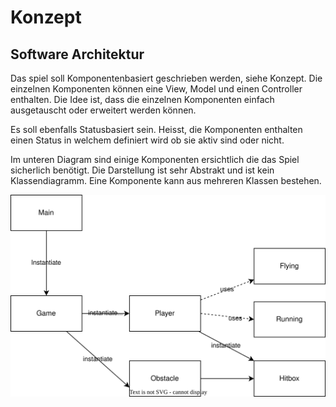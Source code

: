 # Konzept

## Software Architektur

Das spiel soll Komponentenbasiert geschrieben werden, siehe Konzept.
Die einzelnen Komponenten können eine View, Model und einen Controller enthalten. Die Idee ist, dass die einzelnen Komponenten einfach ausgetauscht oder erweitert werden können.

Es soll ebenfalls Statusbasiert sein. Heisst, die Komponenten enthalten einen Status in welchem definiert wird ob sie aktiv sind oder nicht.

Im unteren Diagram sind einige Komponenten ersichtlich die das Spiel sicherlich benötigt.
Die Darstellung ist sehr Abstrakt und ist kein Klassendiagramm. Eine Komponente kann aus mehreren Klassen bestehen.

![diagram](diagram.svg)
